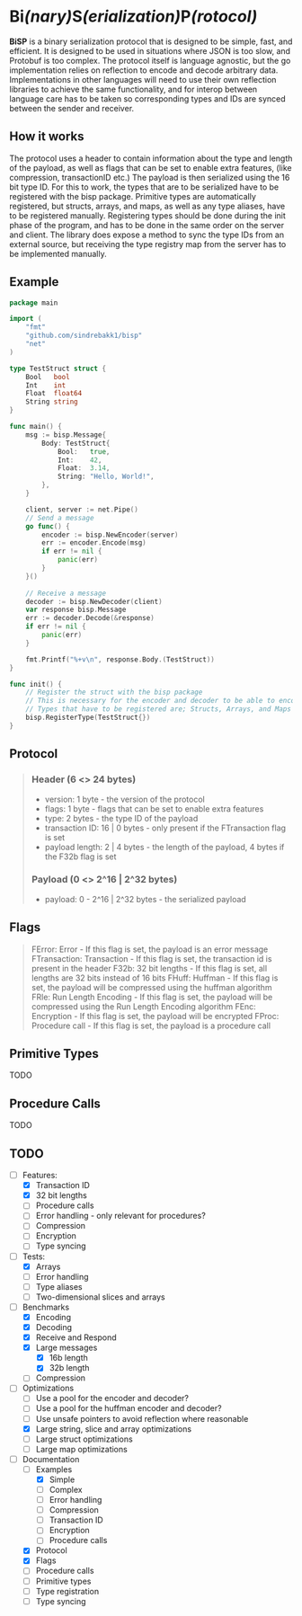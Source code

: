 # __Bi__*(nary)*__S__*(erialization)*__P__*(rotocol)*

__BiSP__ is a binary serialization protocol that is designed to be simple, fast, and efficient. It is designed to be used
in situations where JSON is too slow, and Protobuf is too complex. The protocol itself is language agnostic, but the go
implementation relies on reflection to encode and decode arbitrary data. Implementations in other languages will need to use
their own reflection libraries to achieve the same functionality, and for interop between language care has to be taken
so corresponding types and IDs are synced between the sender and receiver.

## How it works
The protocol uses a header to contain information about the type and length of the payload, as well as flags that can be
set to enable extra features, (like compression, transactionID etc.) The payload is then serialized using the 16 bit type ID.
For this to work, the types that are to be serialized have to be registered with the bisp package. Primitive types are
automatically registered, but structs, arrays, and maps, as well as any type aliases, have to be registered manually.
Registering types should be done during the init phase of the program, and has to be done in the same order on the server
and client. The library does expose a method to sync the type IDs from an external source, but receiving the
type registry map from the server has to be implemented manually.

## Example

```go
package main

import (
	"fmt"
	"github.com/sindrebakk1/bisp"
	"net"
)

type TestStruct struct {
    Bool   bool
    Int    int
    Float  float64
    String string
}

func main() {
	msg := bisp.Message{
		Body: TestStruct{
			Bool:   true,
			Int:    42,
			Float:  3.14,
			String: "Hello, World!",
		},
	}

	client, server := net.Pipe() 
	// Send a message
	go func() {
		encoder := bisp.NewEncoder(server)
		err := encoder.Encode(msg)
		if err != nil {
			panic(err)
		}
	}()
	
	// Receive a message
	decoder := bisp.NewDecoder(client)
	var response bisp.Message
	err := decoder.Decode(&response)
	if err != nil {
		panic(err)
	}

	fmt.Printf("%+v\n", response.Body.(TestStruct))
}

func init() {
	// Register the struct with the bisp package
	// This is necessary for the encoder and decoder to be able to encode and decode the struct
	// Types that have to be registered are; Structs, Arrays, and Maps as well as any type aliases such as enums
	bisp.RegisterType(TestStruct{})
}
```

## Protocol
> ### Header (6 <> 24 bytes)
> - version: 1 byte - the version of the protocol
> - flags: 1 byte - flags that can be set to enable extra features
> - type: 2 bytes - the type ID of the payload
> - transaction ID: 16 | 0 bytes - only present if the FTransaction flag is set
> - payload length: 2 | 4 bytes - the length of the payload, 4 bytes if the F32b flag is set
> ### Payload (0 <> 2^16 | 2^32 bytes)
> - payload: 0 - 2^16 | 2^32 bytes - the serialized payload

## Flags
> FError: Error - If this flag is set, the payload is an error message
> FTransaction: Transaction - If this flag is set, the transaction id is present in the header
> F32b: 32 bit lengths - If this flag is set, all lengths are 32 bits instead of 16 bits
> FHuff: Huffman - If this flag is set, the payload will be compressed using the huffman algorithm
> FRle: Run Length Encoding - If this flag is set, the payload will be compressed using the Run Length Encoding algorithm
> FEnc: Encryption - If this flag is set, the payload will be encrypted
> FProc: Procedure call - If this flag is set, the payload is a procedure call

## Primitive Types
TODO

## Procedure Calls
TODO

## TODO
- [ ] Features:
  - [X] Transaction ID
  - [X] 32 bit lengths
  - [ ] Procedure calls
  - [ ] Error handling - only relevant for procedures?
  - [ ] Compression
  - [ ] Encryption
  - [ ] Type syncing
- [ ] Tests:
  - [x] Arrays
  - [ ] Error handling
  - [ ] Type aliases
  - [ ] Two-dimensional slices and arrays
- [ ] Benchmarks
  - [X] Encoding
  - [X] Decoding
  - [X] Receive and Respond
  - [X] Large messages
    - [X] 16b length
    - [X] 32b length
  - [ ] Compression
- [ ] Optimizations
  - [ ] Use a pool for the encoder and decoder?
  - [ ] Use a pool for the huffman encoder and decoder?
  - [ ] Use unsafe pointers to avoid reflection where reasonable
  - [X] Large string, slice and array optimizations
  - [ ] Large struct optimizations
  - [ ] Large map optimizations
- [ ] Documentation
  - [ ] Examples
    - [X] Simple
    - [ ] Complex
    - [ ] Error handling
    - [ ] Compression
    - [ ] Transaction ID
    - [ ] Encryption
    - [ ] Procedure calls
  - [X] Protocol
  - [X] Flags
  - [ ] Procedure calls
  - [ ] Primitive types
  - [ ] Type registration
  - [ ] Type syncing
